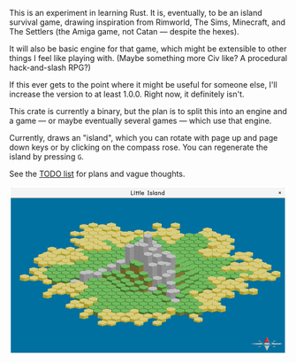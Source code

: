 This is an experiment in learning Rust. It is, eventually, to be an island
survival game, drawing inspiration from Rimworld, The Sims, Minecraft, and
The Settlers (the Amiga game, not Catan — despite the hexes).

It will also be basic engine for that game, which might be extensible to
other things I feel like playing with. (Maybe something more Civ like? A
procedural hack-and-slash RPG?)

If this ever gets to the point where it might be useful for someone else,
I'll increase the version to at least 1.0.0. Right now, it definitely isn't.

This crate is currently a binary, but the plan is to split this into an
engine and a game — or maybe eventually several games — which use that
engine.

Currently, draws an "island", which you can rotate with page up and page
down keys or by clicking on the compass rose. You can regenerate the island
by pressing `G`.

See the [TODO list](TODO.md) for plans and vague thoughts.

![State of the Art](screenshots/20171231-0a51f00.png)
